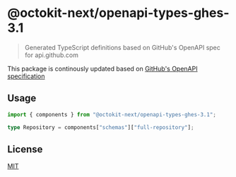 # @octokit-next/openapi-types-ghes-3.1

> Generated TypeScript definitions based on GitHub's OpenAPI spec for api.github.com

This package is continously updated based on [GitHub's OpenAPI specification](https://github.com/github/rest-api-description/)

## Usage

```ts
import { components } from "@octokit-next/openapi-types-ghes-3.1";

type Repository = components["schemas"]["full-repository"];
```

## License

[MIT](LICENSE)
